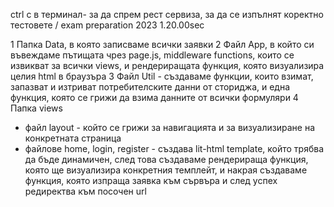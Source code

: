 ctrl c в терминал- за да спрем рест сервиза, за да се изпълнят коректно тестовете / exam preparation 2023 1.20.00sec


1 Папка Data, в която записваме всички заявки
2 Файл App, в който си въвеждаме пътищата чрез page.js, middleware functions, които се извикват за всички views, и рендериращата функция, която визуализира целия html в браузъра
3 Файл Util - създаваме функции, които взимат, запазват и изтриват потребителските данни от сториджа, и една функция, която се грижи да взима данните от всички формуляри
4 Папка views 
- файл layout - който се грижи за навигацията и за визуализиране на конкретната страница
- файлове home, login, register - създава lit-html template, който трябва да бъде динамичен, след това създаваме рендерираща функция, която ще визуализира конкретния темплейт, и накрая създаваме функция, която изпраща заявка към сървъра и след успех редиректва към посочен url